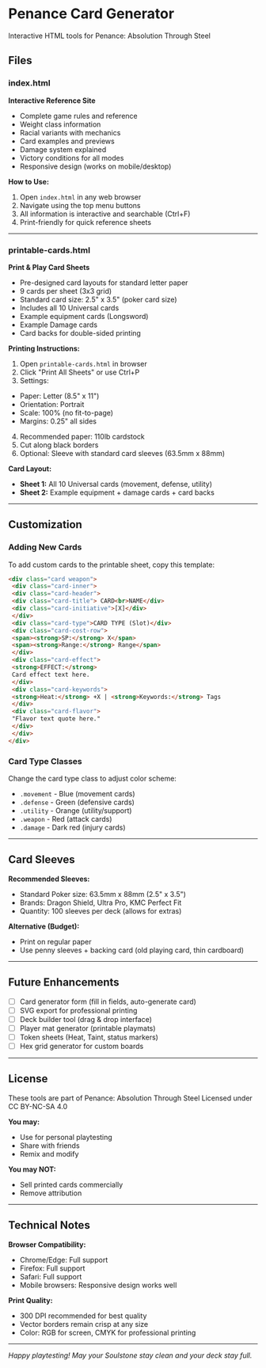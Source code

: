# Penance Card Generator

Interactive HTML tools for Penance: Absolution Through Steel

## Files

### index.html
**Interactive Reference Site**
- Complete game rules and reference
- Weight class information
- Racial variants with mechanics
- Card examples and previews
- Damage system explained
- Victory conditions for all modes
- Responsive design (works on mobile/desktop)

**How to Use:**
1. Open `index.html` in any web browser
2. Navigate using the top menu buttons
3. All information is interactive and searchable (Ctrl+F)
4. Print-friendly for quick reference sheets

---

### printable-cards.html
**Print & Play Card Sheets**
- Pre-designed card layouts for standard letter paper
- 9 cards per sheet (3x3 grid)
- Standard card size: 2.5" x 3.5" (poker card size)
- Includes all 10 Universal cards
- Example equipment cards (Longsword)
- Example Damage cards
- Card backs for double-sided printing

**Printing Instructions:**
1. Open `printable-cards.html` in browser
2. Click "Print All Sheets" or use Ctrl+P
3. Settings:
 - Paper: Letter (8.5" x 11")
 - Orientation: Portrait
 - Scale: 100% (no fit-to-page)
 - Margins: 0.25" all sides
4. Recommended paper: 110lb cardstock
5. Cut along black borders
6. Optional: Sleeve with standard card sleeves (63.5mm x 88mm)

**Card Layout:**
- **Sheet 1:** All 10 Universal cards (movement, defense, utility)
- **Sheet 2:** Example equipment + damage cards + card backs

---

## Customization

### Adding New Cards

To add custom cards to the printable sheet, copy this template:

```html
<div class="card weapon">
 <div class="card-inner">
 <div class="card-header">
 <div class="card-title"> CARD<br>NAME</div>
 <div class="card-initiative">[X]</div>
 </div>
 <div class="card-type">CARD TYPE (Slot)</div>
 <div class="card-cost-row">
 <span><strong>SP:</strong> X</span>
 <span><strong>Range:</strong> Range</span>
 </div>
 <div class="card-effect">
 <strong>EFFECT:</strong>
 Card effect text here.
 </div>
 <div class="card-keywords">
 <strong>Heat:</strong> +X | <strong>Keywords:</strong> Tags
 </div>
 <div class="card-flavor">
 "Flavor text quote here."
 </div>
 </div>
</div>
```

### Card Type Classes

Change the card type class to adjust color scheme:
- `.movement` - Blue (movement cards)
- `.defense` - Green (defensive cards)
- `.utility` - Orange (utility/support)
- `.weapon` - Red (attack cards)
- `.damage` - Dark red (injury cards)

---

## Card Sleeves

**Recommended Sleeves:**
- Standard Poker size: 63.5mm x 88mm (2.5" x 3.5")
- Brands: Dragon Shield, Ultra Pro, KMC Perfect Fit
- Quantity: 100 sleeves per deck (allows for extras)

**Alternative (Budget):**
- Print on regular paper
- Use penny sleeves + backing card (old playing card, thin cardboard)

---

## Future Enhancements

- [ ] Card generator form (fill in fields, auto-generate card)
- [ ] SVG export for professional printing
- [ ] Deck builder tool (drag & drop interface)
- [ ] Player mat generator (printable playmats)
- [ ] Token sheets (Heat, Taint, status markers)
- [ ] Hex grid generator for custom boards

---

## License

These tools are part of Penance: Absolution Through Steel
Licensed under CC BY-NC-SA 4.0

**You may:**
- Use for personal playtesting
- Share with friends
- Remix and modify

**You may NOT:**
- Sell printed cards commercially
- Remove attribution

---

## Technical Notes

**Browser Compatibility:**
- Chrome/Edge: Full support
- Firefox: Full support
- Safari: Full support
- Mobile browsers: Responsive design works well

**Print Quality:**
- 300 DPI recommended for best quality
- Vector borders remain crisp at any size
- Color: RGB for screen, CMYK for professional printing

---

*Happy playtesting! May your Soulstone stay clean and your deck stay full.*
